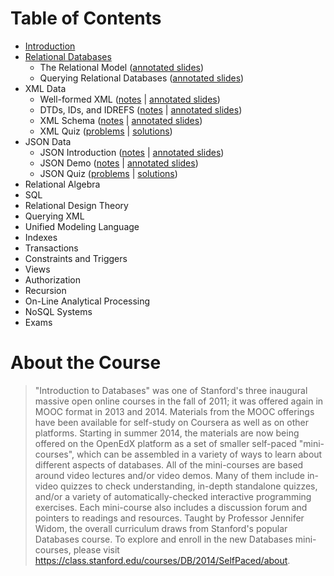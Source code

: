 # Table of Contents

- [Introduction](00_introduction/notes.md)
- [Relational Databases](01_relational-databases/summary.md)
    - The Relational Model ([annotated slides](01_relational-databases/RelationalModel.pdf))
    - Querying Relational Databases ([annotated slides](01_relational-databases/RelationalQuerying.pdf))
- XML Data
    - Well-formed XML ([notes](02_xml-data/well-formed-xml.md) | [annotated slides](02_xml-data/well-formed-xml.pdf))
    - DTDs, IDs, and IDREFS ([notes](02_xml-data/dtds.md) | [annotated slides](02_xml-data/dtds.pdf))
    - XML Schema ([notes](02_xml-data/xml-schema.md) | [annotated slides](02_xml-data/xml-schema.pdf))
    - XML Quiz ([problems](02_xml-data/xml-quiz.md) | [solutions](02_xml-data/xml-quiz-solutions.md))
- JSON Data
    - JSON Introduction ([notes](03_json-data/json-intro.md) | [annotated slides](03_json-data/json-intro.pdf))
    - JSON Demo ([notes](03_json-data/json-demo.md) | [annotated slides](03_json-data/json-demo.pdf))
    - JSON Quiz ([problems](03_json-data/json-quiz.md) | [solutions](03_json-data/json-quiz-solutions.md))
- Relational Algebra
- SQL
- Relational Design Theory
- Querying XML
- Unified Modeling Language
- Indexes
- Transactions
- Constraints and Triggers
- Views
- Authorization
- Recursion
- On-Line Analytical Processing
- NoSQL Systems
- Exams

# About the Course

> "Introduction to Databases" was one of Stanford's three inaugural massive open online courses in the fall of 2011; it was offered again in MOOC format in 2013 and 2014. Materials from the MOOC offerings have been available for self-study on Coursera as well as on other platforms. Starting in summer 2014, the materials are now being offered on the OpenEdX platform as a set of smaller self-paced "mini-courses", which can be assembled in a variety of ways to learn about different aspects of databases. All of the mini-courses are based around video lectures and/or video demos. Many of them include in-video quizzes to check understanding, in-depth standalone quizzes, and/or a variety of automatically-checked interactive programming exercises. Each mini-course also includes a discussion forum and pointers to readings and resources. Taught by Professor Jennifer Widom, the overall curriculum draws from Stanford's popular Databases course. To explore and enroll in the new Databases mini-courses, please visit <https://class.stanford.edu/courses/DB/2014/SelfPaced/about>.
